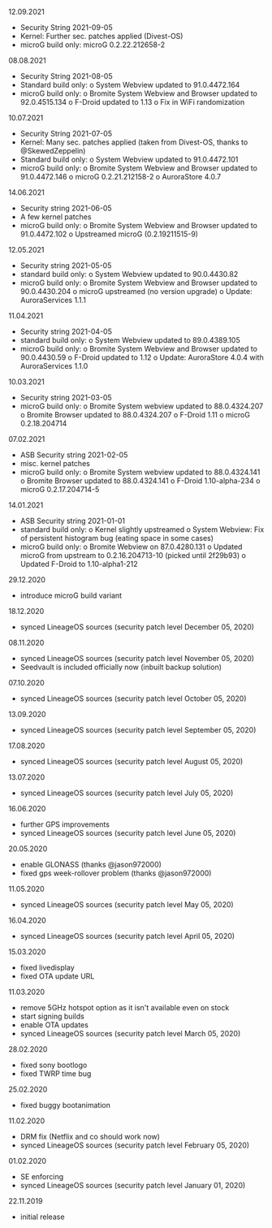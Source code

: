 12.09.2021

- Security String 2021-09-05
- Kernel: Further sec. patches applied (Divest-OS)
- microG build only: microG 0.2.22.212658-2


08.08.2021

- Security String 2021-08-05
- Standard build only:
  o System Webview updated to 91.0.4472.164
- microG build only:
  o Bromite System Webview and Browser updated to 92.0.4515.134
  o F-Droid updated to 1.13
  o Fix in WiFi randomization


10.07.2021

- Security String 2021-07-05
- Kernel: Many sec. patches applied (taken from Divest-OS, thanks to @SkewedZeppelin)
- Standard build only:
  o System Webview updated to 91.0.4472.101
- microG build only:
  o Bromite System Webview and Browser updated to 91.0.4472.146
  o microG 0.2.21.212158-2
  o AuroraStore 4.0.7


14.06.2021

- Security string 2021-06-05
- A few kernel patches
- microG build only:
  o Bromite System Webview and Browser updated to 91.0.4472.102
  o Upstreamed microG (0.2.19211515-9)


12.05.2021

- Security string 2021-05-05
- standard build only:
  o System Webview updated to 90.0.4430.82
- microG build only:
  o Bromite System Webview and Browser updated to 90.0.4430.204
  o microG upstreamed (no version upgrade)
  o Update: AuroraServices 1.1.1


11.04.2021

- Security string 2021-04-05
- standard build only:
  o System Webview updated to 89.0.4389.105
- microG build only:
  o Bromite System Webview and Browser updated to 90.0.4430.59
  o F-Droid updated to 1.12
  o Update: AuroraStore 4.0.4 with AuroraServices 1.1.0


10.03.2021

- Security string 2021-03-05
- microG build only:
  o Bromite System webview updated to 88.0.4324.207
  o Bromite Browser updated to 88.0.4324.207
  o F-Droid 1.11
  o microG 0.2.18.204714


07.02.2021

- ASB Security string 2021-02-05
- misc. kernel patches
- microG build only:
  o Bromite System webview updated to 88.0.4324.141
  o Bromite Browser updated to 88.0.4324.141
  o F-Droid 1.10-alpha-234
  o microG 0.2.17.204714-5


14.01.2021

- ASB Security string 2021-01-01
- standard build only:
  o Kernel slightly upstreamed
  o System Webview: Fix of persistent histogram bug (eating space in some cases)
- microG build only:
  o Bromite Webview on 87.0.4280.131
  o Updated microG from upstream to 0.2.16.204713-10 (picked until 2f29b93)
  o Updated F-Droid to 1.10-alpha1-212


29.12.2020

- introduce microG build variant


18.12.2020

- synced LineageOS sources (security patch level December 05, 2020)


08.11.2020

- synced LineageOS sources (security patch level November 05, 2020)
- Seedvault is included officially now (inbuilt backup solution)


07.10.2020

- synced LineageOS sources (security patch level October 05, 2020)


13.09.2020

- synced LineageOS sources (security patch level September 05, 2020)


17.08.2020

- synced LineageOS sources (security patch level August 05, 2020)


13.07.2020

- synced LineageOS sources (security patch level July 05, 2020)


16.06.2020

- further GPS improvements
- synced LineageOS sources (security patch level June 05, 2020)


20.05.2020

- enable GLONASS (thanks @jason972000)
- fixed gps week-rollover problem (thanks @jason972000)


11.05.2020

- synced LineageOS sources (security patch level May 05, 2020)


16.04.2020

- synced LineageOS sources (security patch level April 05, 2020)


15.03.2020

- fixed livedisplay
- fixed OTA update URL


11.03.2020

- remove 5GHz hotspot option as it isn't available even on stock
- start signing builds
- enable OTA updates
- synced LineageOS sources (security patch level March 05, 2020)


28.02.2020

- fixed sony bootlogo
- fixed TWRP time bug


25.02.2020

- fixed buggy bootanimation


11.02.2020

- DRM fix (Netflix and co should work now)
- synced LineageOS sources (security patch level February 05, 2020)


01.02.2020

- SE enforcing
- synced LineageOS sources (security patch level January 01, 2020)


22.11.2019

- initial release

